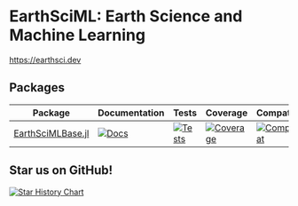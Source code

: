# EarthSciML: Earth Science and Machine Learning

https://earthsci.dev

## Packages

| Package  | Documentation | Tests | Coverage | Compat | Formatting |
| ------------- | ------------- | ------------- | ------------- | ------------- | ------------- |
| [EarthSciMLBase.jl](https://github.com/EarthSciML/EarthSciMLBase.jl)  | [![Docs](https://img.shields.io/badge/docs-stable-blue.svg)](https://EarthSciML.github.io/EarthSciMLBase.jl/stable)  | [![Tests](https://github.com/EarthSciML/EarthSciMLBase.jl/actions/workflows/Tests.yml/badge.svg?branch=main)](https://github.com/EarthSciML/EarthSciMLBase.jl/actions/workflows/Tests.yml?query=branch%3Amain) | [![Coverage](https://codecov.io/gh/EarthSciML/EarthSciMLBase.jl/branch/main/graph/badge.svg)](https://codecov.io/gh/EarthSciML/EarthSciMLBase.jl) | [![Compat](https://github.com/EarthSciML/EarthSciMLBase.jl/actions/workflows/Downgrade.yml/badge.svg?branch=main)](https://github.com/EarthSciML/EarthSciMLBase.jl/actions/workflows/Downgrade.yml?query=branch%3Amain) | [![Format](https://github.com/EarthSciML/EarthSciMLBase.jl/actions/workflows/FormatCheck.yml/badge.svg?branch=main)](https://github.com/EarthSciML/EarthSciMLBase.jl/actions/workflows/FormatCheck.yml?query=branch%3Amain)

## Star us on GitHub!

[![Star History Chart](https://api.star-history.com/svg?repos=EarthSciML/EarthSciMLBase.jl,EarthSciML/EarthSciMLData.jl,EarthSciML/GasChem.jl,EarthSciML/EnvironmentalTransport.jl,EarthSciML/Aerosol.jl,EarthSciML/AtmosphericDeposition.jl)](https://www.star-history.com/#EarthSciML/EarthSciMLBase.jl&EarthSciML/EarthSciMLData.jl&EarthSciML/GasChem.jl&EarthSciML/EnvironmentalTransport.jl&EarthSciML/Aerosol.jl&EarthSciML/AtmosphericDeposition.jl)
